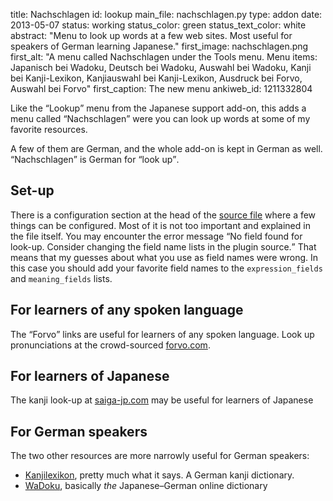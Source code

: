 title: Nachschlagen
id: lookup
main_file: nachschlagen.py
type: addon
date: 2013-05-07
status: working
status_color: green
status_text_color: white
abstract: "Menu to look up words at a few web sites. Most useful for
speakers of German learning Japanese."
first_image: nachschlagen.png
first_alt: "A menu called Nachschlagen under the Tools menu. Menu
items: Japanisch bei Wadoku, Deutsch bei Wadoku, Auswahl bei Wadoku,
Kanji bei Kanji-Lexikon, Kanjiauswahl bei Kanji-Lexikon, Ausdruck bei
Forvo, Auswahl bei Forvo"
first_caption: The new menu
ankiweb_id: 1211332804

Like the <q>Lookup</q> menu from the Japanese support add-on, this
adds a menu called <q lang="de">Nachschlagen</q> were you can look up
words at some of my favorite resources.

A few of them are German, and the whole add-on is kept in German as
well. <q lang="de">Nachschlagen</q> is German for <q>look up</q>.

## Set-up

There is a configuration section at the head of the
[source file](https://github.com/ospalh/anki-addons/blob/master/nachschlagen.py)
where a few things can be configured. Most of it is not too important
and explained in the file itself. You may encounter the error message
<q>No field found for look-up. Consider changing the field name lists
in the plugin source.</q> That means that my guesses about what you
use as field names were wrong. In this case you should add your
favorite field names to the `expression_fields` and `meaning_fields`
lists.


## For learners of any spoken language

The <q>Forvo</q> links are useful for learners of any spoken language. Look
up pronunciations at the crowd-sourced [forvo.com](http://forvo.com).

## For learners of Japanese

The kanji look-up at
[saiga-jp.com](http://www.saiga-jp.com/kanji_dictionary.html) may be
useful for learners of Japanese

## For German speakers

The two other resources are more narrowly useful for German speakers:

* [Kanjilexikon](http://lingweb.eva.mpg.de/kanji/index.html), pretty
  much what it says. A German kanji dictionary.
* [WaDoku](http://www.wadoku.de/wadoku), basically *the* Japanese–German
  online dictionary
